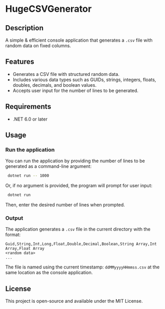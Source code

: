 # HugeCSVGenerator

## Description
A simple & efficient console application that generates a `.csv` file with random data on fixed columns.

## Features
- Generates a CSV file with structured random data.
- Includes various data types such as GUIDs, strings, integers, floats, doubles, decimals, and boolean values.
- Accepts user input for the number of lines to be generated.

## Requirements
- .NET 6.0 or later

## Usage
### Run the application
You can run the application by providing the number of lines to be generated as a command-line argument:
```sh
 dotnet run -- 1000
```
Or, if no argument is provided, the program will prompt for user input:
```sh
 dotnet run
```
Then, enter the desired number of lines when prompted.

### Output
The application generates a `.csv` file in the current directory with the format:
```csv
Guid,String,Int,Long,Float,Double,Decimal,Boolean,String Array,Int Array,Float Array
<random data>
...
```
The file is named using the current timestamp: `ddMMyyyyHHmmss.csv` at the same location as the console application.

## License
This project is open-source and available under the MIT License.